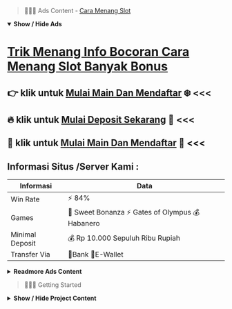 > :red_circle::red_circle::red_circle: Ads Content - [Cara Menang Slot](https://atom.io/packages/cara-menang-slot)

<details open><summary><b>Show / Hide Ads</b></summary>

# [Trik Menang Info Bocoran Cara Menang Slot Banyak Bonus](https://atom.io/packages/cara-menang-slot)
## :point_right: klik untuk [Mulai Main Dan Mendaftar](https://golinkurl.github.io/register/) :snowflake: <<< 
## :fire: klik untuk [Mulai Deposit Sekarang](https://golinkurl.github.io/promo/) :green_heart: <<< 
## :8ball: klik untuk [Mulai Main Dan Mendaftar](https://golinkurl.github.io/promo/) :dart: <<< 

## Informasi Situs /Server Kami : 

| Informasi  | Data |
| ------------- | ------------- |
| Win Rate  | ⚡ 84% |
| Games  | 🔱 Sweet Bonanza ⚡ Gates of Olympus 💰 Habanero |
| Minimal Deposit  | 💰 Rp 10.000 Sepuluh Ribu Rupiah |
| Transfer Via  | 🏅Bank 🏅E-Wallet |

<details><summary><b>Readmore Ads Content</b></summary>

## Table Of Content
- [Daftar Nama Lengkap Game Slot Cq9](#game-slot-cq9)
- [Info Demo Game Slot](#game-slot)
- [Coba Link Demo Daftar Slot](#daftar-slot)
- [Info Rumus Daftar Slot](#daftar-slot)
- [Info Akurat Game Slot Pragmatic](#game-slot-pragmatic)
- [Akun Demo Slot Aztec Gems](#slot-aztec-gems)
- [Ini Info Game Slot Cq9](#game-slot-cq9)
- [Daftar Web Game Slot Cq9](#game-slot-cq9)

## Game Slot Cq9
Beragam Variasi Permainan, Banyaknya variasi mainan judi slot online pasti mengukuhkan suatu daya tarik terasing bagi para Anggota judi online. Tentu kita kenal apabila terdapat puluhan provider judi slot online yang menciptakan lagi menebarkan game slot. Namun, dekat seluruh game yang dibuat akibat provider slot ini memiliki tema yang bertentangan jadi Anggota dijamin nggak akan bosan saat permainan slot online. Selain tema yang berbeda, pasti jua peri lain yang bukan mampu dipungkiri merupakan variasi bet lagi jackpot yang diberikan karena masing-masing game slot online. Setiap provider punya taktik masing-masing saat mengangkat pikiran pemain. Mulai dari membuat game slot bet kecil batas game serta jekpot slot terbesar.
## Game Slot
Memahami Putaran Bonus Pada pertunjukan mesin slot online Pragmatic Play nantinya Saudara hendak terdapat sejumlah bonus mengangkat pada setiap mesinnya. Akan tetapi agar dapat beroleh selama pertunjukan mesin slot online ini. Pastinya Saudara butuh memahami lebih-lebih lalu putaran bonus yang tersedia waktu setiap mesin. Karena pakai Kamu memahami putaran bonus di setiap mesin slot pasti hendak mempengaruhi kesempatan kemenangan. Sehingga Kamu sanggup memperoleh hadiah yang hebat serta menguntungkan.
## Daftar Slot
Mengaktifkan Fitur Autospin, Memanfaatkan sifat autospin selama sejumlah saat sama menetapkan putaran rongak 30x alias 50x, pasti sekadar mampu memunculkan peluang hadiah terbaik. Bahkan dari tips ini dapat memunculkan free spin yang sanggup menghasilkan kedatangan besar.
## Daftar Slot
Mengapa wajib berasosiasi waktu situs agen toto play? Bergabung berhubungan agen toto play, tentu sendiri hendak menyampaikan kesedapan maka kesejahteraan selama menjalani taruhan sejauh waktu. Soalnya pakai sudah mempunyai lisensi resmi, setiap data member akan dirahasiakan dari blok manapun. Selain itu, agen toto play lagi menyediakan link Alternatif agar menghindari adanya internet positif / nawala, dengan demikian para member nggak hendak terganggu saat mengumpulkan keuntungan.
## Game Slot Pragmatic
Pelayanan pilihan dari customer service judi online24jam deposit dana asli
Admin judi online kita tersedia melayani dengan memandu member situs judi slot online melalui livechat online24jam terpercaya lagi layanan whatsapp judi online24jam yang ramah. Customer Service kita terus selesai memberikan id VIP untuk para member demi tersedia request id yang menginginkan nomor keberuntungan agar bertambah hoki waktu berjudi buat member slot online yang nggak palar ribet melalui prosedur pendaftaran. Situs slot terpercaya dekat agen toto play pun tersirap untuk mendengar anjuran komentar lalu saran dari member situs judi online.
## Slot Aztec Gems
APAKAH YANG DIMAKSUD DENGAN SLOT ONLINE?
Permainan slot online didefinisikan sebagai game mesin slot yang biasanya kalian temukan pada casino-casino ataupun pada sarung pertaruhan diantaranya dekat macau bersama las vegas. Dengan teknologi internet dengan mudahnya saluran para Anggota terhadap komputer serta smartphone, kini permainan slot bisa dimainkan menurut online lagi selama-lamanya meraih jackpot dana asli semacam contohnya dalam situs AGENTOTOPLAY ini.
## Game Slot Cq9
DAFTAR DENGAN 1 ID UNTUK SEMUA JENIS PERMAINAN JUDI ONLINE
Kami agak udah sebetulnya memperteguh sistem 1 ID untuk semata macam pertunjukan jadi saudara bukan tetap berpindah-pindah situs untuk permainan seluruhnya games. Segera jaras bersama rasakan skandal berbagai macam mainan Slot Gacor Login Asia, Togel Online pakai 10 kualitas pasaran togel Internasional serta berbagai macam mainan casino online lengkap, games tembak ikan sama hadiah yang luas biasa. Bersama agen judi online terpercaya engkau akan merasakan keonaran dari satu buah tantangan tersendiri. Tunggu Apa berulang ? Segera daftarkan diri situ via situs agen judi Online maka segera dapatkan promosi mengangkat buat para member lantas dapatkan bonus new member 20% peluang anda utama kali jalankan deposit. Untuk fakta, informasi, klarifikasi peristiwa pendaftaran, deposit, withdraw maka promosi pada AgenTotoPlay mampu segera menghubungi konsumen service kami. Dan serupa penutup kami ucapkan Welcome and Good Luck agar para bettor kami.
## Game Slot Cq9
Mengapa Slot Gacor Online Begitu Populer? agen toto play adalah provider judi slot pilihan beserta terpercaya dalam industri iGaming yang merilis beberapa banyak bobot mainan slot mengangkat serta sejumlah kualitas game slot gampang menang. agen toto play sendiri memiliki seleksi mainan slot yang amat integral sama merekomendasi beberapa renceh paling menarik yang sanggup setiap para slotters dapatkan.Selain itu, permainan-permainan slot terlengkap yang dirilis sebab provider agen toto play agak semakin membuat para bettor puas sama beraneka macam ketangguhan bonus dan jackpot terbesar.

</details>

</details>

> :red_circle::red_circle::red_circle: Getting Started

<details><summary><b>Show / Hide Project Content</b></summary>

#  Project Name / Title : 
ATPEngine Project #87
##  Getting Started : 
These instructions will get you a copy of the project up and running on your local machine for development and testing purposes. See deployment for notes on how to deploy the project on a live system.

##  Installation for ATPEngine Project #87 : 
A step by step guide that will tell you how to get the development environment up and running.
<ul><li>How to install #1</li><li>How to install #2</li><li>How to install #3</li><li>How to install #4</li><li>How to install #5</li><li>How to install #6</li></ul>

##  Usage : 
A few examples of useful commands and/or tasks.
<ul><li>Usage #1</li><li>Usage  #2</li><li>Usage  #3</li><li>Usage #4</li><li>Usage  #5</li><li>Usage  #6</li></ul>

##  Ads Links : 
Get To Know about our other ads.


[Habanero Slot Penghasil Saldo Dana](https://atom.io/packages/habanero-slot)

[Cara Deposit Slot Free Spin No Deposit](https://atom.io/packages/cara-deposit-slot)

[Pramatic Slot Lagi Gacor](https://atom.io/packages/pramatic-slot)

[Judi Resmi Slot Uang Asli](https://atom.io/packages/judi-resmi-slot)

[Slot 4d Terbaru Tanpa Modal](https://atom.io/packages/slot-4d-terbaru)

[Togel Sgp Mod Apk](https://atom.io/packages/togel-sgp)

##  Additional Project That Can Be Usefull : 
Get To Know about our other projects.


[ATPEngine Project #17](https://atom.io/packages/atpengine-project-17)

[ATPEngine Project #65](https://atom.io/packages/atpengine-project-65)

[ATPEngine Project #25](https://atom.io/packages/atpengine-project-25)

[ATPEngine Project #97](https://atom.io/packages/atpengine-project-97)

[ATPEngine Project #4](https://atom.io/packages/atpengine-project-4)

[ATPEngine Project #73](https://atom.io/packages/atpengine-project-73)

[ATPEngine Project #9](https://atom.io/packages/atpengine-project-9)

[ATPEngine Project #72](https://atom.io/packages/atpengine-project-72)

[ATPEngine Project #74](https://atom.io/packages/atpengine-project-74)

##  Master Project : 
Incase you want to know more about our master project, please visit [ATPEngine Home Project](https://atom.io/packages/atpengine-home-project)

</details>
